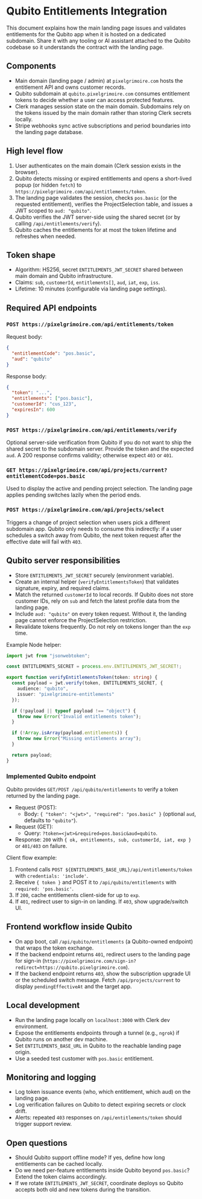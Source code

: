 # Qubito Entitlements Integration

This document explains how the main landing page issues and validates entitlements for the Qubito app when it is hosted on a dedicated subdomain. Share it with any tooling or AI assistant attached to the Qubito codebase so it understands the contract with the landing page.

## Components
- Main domain (landing page / admin) at `pixelgrimoire.com` hosts the entitlement API and owns customer records.
- Qubito subdomain at `qubito.pixelgrimoire.com` consumes entitlement tokens to decide whether a user can access protected features.
- Clerk manages session state on the main domain. Subdomains rely on the tokens issued by the main domain rather than storing Clerk secrets locally.
- Stripe webhooks sync active subscriptions and period boundaries into the landing page database.

## High level flow
1. User authenticates on the main domain (Clerk session exists in the browser).
2. Qubito detects missing or expired entitlements and opens a short-lived popup (or hidden `fetch`) to `https://pixelgrimoire.com/api/entitlements/token`.
3. The landing page validates the session, checks `pos.basic` (or the requested entitlement), verifies the ProjectSelection table, and issues a JWT scoped to `aud: "qubito"`.
4. Qubito verifies the JWT server-side using the shared secret (or by calling `/api/entitlements/verify`).
5. Qubito caches the entitlements for at most the token lifetime and refreshes when needed.

## Token shape
- Algorithm: HS256, secret `ENTITLEMENTS_JWT_SECRET` shared between main domain and Qubito infrastructure.
- Claims: `sub`, `customerId`, `entitlements[]`, `aud`, `iat`, `exp`, `iss`.
- Lifetime: 10 minutes (configurable via landing page settings).

## Required API endpoints
### `POST https://pixelgrimoire.com/api/entitlements/token`
Request body:
```json
{
  "entitlementCode": "pos.basic",
  "aud": "qubito"
}
```
Response body:
```json
{
  "token": "...",
  "entitlements": ["pos.basic"],
  "customerId": "cus_123",
  "expiresIn": 600
}
```

### `POST https://pixelgrimoire.com/api/entitlements/verify`
Optional server-side verification from Qubito if you do not want to ship the shared secret to the subdomain server. Provide the token and the expected `aud`. A 200 response confirms validity; otherwise expect `403` or `401`.

### `GET https://pixelgrimoire.com/api/projects/current?entitlementCode=pos.basic`
Used to display the active and pending project selection. The landing page applies pending switches lazily when the period ends.

### `POST https://pixelgrimoire.com/api/projects/select`
Triggers a change of project selection when users pick a different subdomain app. Qubito only needs to consume this indirectly: if a user schedules a switch away from Qubito, the next token request after the effective date will fail with `403`.

## Qubito server responsibilities
- Store `ENTITLEMENTS_JWT_SECRET` securely (environment variable).
- Create an internal helper (`verifyEntitlementsToken`) that validates signature, expiry, and required claims.
- Match the returned `customerId` to local records. If Qubito does not store customer IDs, rely on `sub` and fetch the latest profile data from the landing page.
- Include `aud: "qubito"` on every token request. Without it, the landing page cannot enforce the ProjectSelection restriction.
- Revalidate tokens frequently. Do not rely on tokens longer than the `exp` time.

Example Node helper:
```ts
import jwt from "jsonwebtoken";

const ENTITLEMENTS_SECRET = process.env.ENTITLEMENTS_JWT_SECRET!;

export function verifyEntitlementsToken(token: string) {
  const payload = jwt.verify(token, ENTITLEMENTS_SECRET, {
    audience: "qubito",
    issuer: "pixelgrimoire-entitlements"
  });

  if (!payload || typeof payload !== "object") {
    throw new Error("Invalid entitlements token");
  }

  if (!Array.isArray(payload.entitlements)) {
    throw new Error("Missing entitlements array");
  }

  return payload;
}
```

### Implemented Qubito endpoint
Qubito provides `GET/POST /api/qubito/entitlements` to verify a token returned by the landing page.

- Request (POST):
  - Body: `{ "token": "<jwt>", "required": "pos.basic" }` (optional `aud`, defaults to `"qubito"`).
- Request (GET):
  - Query: `?token=<jwt>&required=pos.basic&aud=qubito`.
- Response: `200` with `{ ok, entitlements, sub, customerId, iat, exp }` or `401/403` on failure.

Client flow example:
1. Frontend calls `POST ${ENTITLEMENTS_BASE_URL}/api/entitlements/token` with `credentials: 'include'`.
2. Receive `{ token }` and POST it to `/api/qubito/entitlements` with `required: 'pos.basic'`.
3. If `200`, cache entitlements client-side for up to `exp`.
4. If `401`, redirect user to sign-in on landing. If `403`, show upgrade/switch UI.

## Frontend workflow inside Qubito
- On app boot, call `/api/qubito/entitlements` (a Qubito-owned endpoint) that wraps the token exchange.
- If the backend endpoint returns `401`, redirect users to the landing page for sign-in (`https://pixelgrimoire.com/sign-in?redirect=https://qubito.pixelgrimoire.com`).
- If the backend endpoint returns `403`, show the subscription upgrade UI or the scheduled switch message. Fetch `/api/projects/current` to display `pendingEffectiveAt` and the target app.

## Local development
- Run the landing page locally on `localhost:3000` with Clerk dev environment.
- Expose the entitlements endpoints through a tunnel (e.g., `ngrok`) if Qubito runs on another dev machine.
- Set `ENTITLEMENTS_BASE_URL` in Qubito to the reachable landing page origin.
- Use a seeded test customer with `pos.basic` entitlement.

## Monitoring and logging
- Log token issuance events (who, which entitlement, which aud) on the landing page.
- Log verification failures on Qubito to detect expiring secrets or clock drift.
- Alerts: repeated `403` responses on `/api/entitlements/token` should trigger support review.

## Open questions
- Should Qubito support offline mode? If yes, define how long entitlements can be cached locally.
- Do we need per-feature entitlements inside Qubito beyond `pos.basic`? Extend the token claims accordingly.
- If we rotate `ENTITLEMENTS_JWT_SECRET`, coordinate deploys so Qubito accepts both old and new tokens during the transition.
